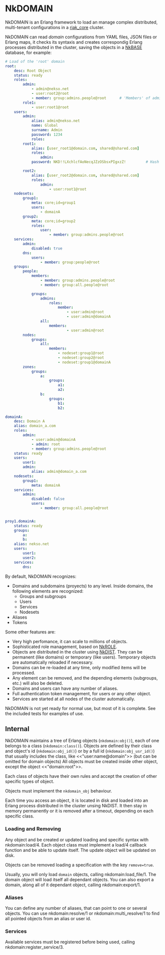 # NkDOMAIN

NkDOMAIN is an Erlang framework to load an manage complex distributed, multi-tenant configurations in a [riak_core](https://github.com/basho/riak_core) cluster.

NkDOMAIN can read _domain_ configurations from YAML files, JSON files or Erlang maps, it checks its syntaxis and creates correspondig Erlang processes distributed in the cluster, saving the objects in a [NkBASE](https://github.com/Nekso/nkbase) database, for example:

```yaml
# Load of the 'root' domain
root:
    desc: Root Object
    status: ready
    roles:
        admin: 
            - admin@nekso.net
            - user:root2@root
            - member: group:admins.people@root      # 'Members' of admins.people@root are 'admins' of root
        role1:
            - user:root1@root
    users:
        admin:                       
            alias: admin@nekso.net            
            name: Global
            surname: Admin
            password: 1234
            roles:
        root1:                            
            alias: [user_root1@domain.com, shared@shared.com]
            roles:
                admin:
            password: NKD!!LXchlcfAoNecqJZzOSbsxPIgxzZ!         # Hash of 4321

        root2:
            alias: [user_root2@domain.com, shared@shared.com]
            roles:
                admin: 
                    - user:root1@root
    nodesets:
        group1:                           
            meta: core;id=group1
            users:
                - domainA    
        group2:
            meta: core;id=group2
            roles:
                user:
                    - member: group:admins.people@root
    services:
        admin:
            disabled: true
        dns:                                    
            users:
                - member: group:people@root
    groups:
        people:
            members:
                - member: group:admins.people@root
                - member: group:all.people@root

            groups:
                admins:                      
                    roles:
                        member:
                            - user:admin@root
                            - user:admin@domainA
                all:
                    members:
                            - user:admin@root
        nodes:
            groups:
                all:                          
                    members:
                        - nodeset:group1@root
                        - nodeset:group2@root
                        - nodeset:group1@domainA
        zones:
            groups:
                a:
                    groups:
                        a1:
                        a2:
                b:
                    groups:
                        b1:
                        b2:

domainA:
    desc: Domain A
    alias: domain_a.com
    roles:
        admin: 
            - user:admin@domainA
            - admin: root
            - member: group:admins.people@root
    status: ready
    users:
        user1:
        admin:
            alias: admin@domain_a.com            
    nodesets:
        group1:              
            meta: domainA
    services:
        admin:
            disabled: false
            users:
                - member: group:all.people@root


proy1.domainA:
    status: ready
    groups:
        a:
        b:
    alias: nekso.net
    users:
        user1:
        user2:
    services:
        dns:
```

By default, NkDOMAIN recognizes:

* Domains and subdomains (proyects) to any level. Inside domains, the following elements are recognized:
  * Groups and subgroups
  * Users
  * Services
  * Nodesets
* Aliases
* Tokens

Some other features are:
* Very high perfomance, it can scale to millions of objects.
* Sophisticated role management, based on [NkROLE](https://github.com/Nekso/nkrole).
* Objects are distributed in the cluster using [NkDIST](https://github.com/Nekso/nkdist). They can be permanent (like domains) or temporary (like users). Temporary objects are automatically reloaded if necessary.
* Domains can be re-loaded at any time, only modified items will be processed.
* Any element can be removed, and the depending elements (subgroups, etc.) will also be deleted.
* Domains and users can have any number of aliases.
* Full authentication token management, for users or any other object.
* Services are started at all nodes of the cluster automatically.

NkDOMAIN is not yet ready for normal use, but most of it is complete. See the included tests for examples of use.

## Internal

NkDOMAIN maintains a tree of Erlang objects (`nkdomain:obj()`), each of one belongs to a class (`nkdomain:class()`). Objects are defined by their class and object's id (`nkdomain:obj_id()`) or by a full id (`nkdomain:obj_usr_id()`) that usually includes the class, like <<"user:name@domain">> (but can be omitted for domain objects) All objects must be created inside other object, except the object <<"domain:root">>. 

Each class of objects have their own rules and accept the creation of other specific types of object.

Objects must implement the `nkdomain_obj` behaviour.

Each time you access an object, it is located in disk and loaded into an Erlang process distributed in the cluster unsing NkDIST. It then stay in memory permanently or it is removed after a timeout, depending on each specific class. 



### Loading and Removing

Any object and be created or updated loading and specific syntax with nkdomain:load/4. Each object class must implement a load/4 callback function and be able to update itself. The update object will be updated on disk.

Objects can be removed loading a specification with the key `remove=true`.

Usually, you will only load `domain` objects, calling nkdomain:load_file/1. The domain object will load itself all dependant objects. You can also export a domain, along all of it dependant object, calling nkdomain:export/1.



### Aliases

You can define any number of aliases, that can point to one or several objects. You can use nkdomain:resolve/1 or nkdomain:multi_resolve/1 to find all pointed objects from an alias or user id.


### Services

Available services must be registered before being used, calling nkdomain:register_service/3.

